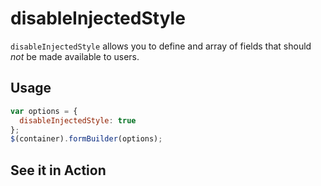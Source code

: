 # disableInjectedStyle
`disableInjectedStyle` allows you to define and array of fields that should *not* be made available to users.

## Usage
```javascript
var options = {
  disableInjectedStyle: true
};
$(container).formBuilder(options);
```
## See it in Action
<p data-height="525" data-theme-id="22927" data-embed-version="2" data-slug-hash="aWjQxQ" data-default-tab="result" data-user="kevinchappell" class="codepen"></p>
